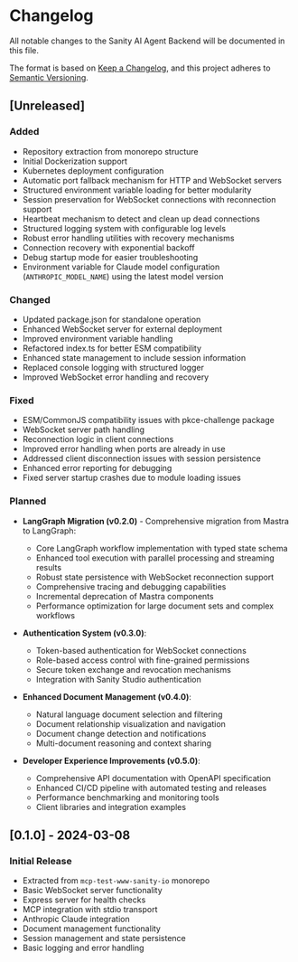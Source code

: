 # Changelog

All notable changes to the Sanity AI Agent Backend will be documented in this file.

The format is based on [Keep a Changelog](https://keepachangelog.com/en/1.0.0/),
and this project adheres to [Semantic Versioning](https://semver.org/spec/v2.0.0.html).

## [Unreleased]

### Added
- Repository extraction from monorepo structure
- Initial Dockerization support
- Kubernetes deployment configuration
- Automatic port fallback mechanism for HTTP and WebSocket servers
- Structured environment variable loading for better modularity
- Session preservation for WebSocket connections with reconnection support
- Heartbeat mechanism to detect and clean up dead connections
- Structured logging system with configurable log levels
- Robust error handling utilities with recovery mechanisms
- Connection recovery with exponential backoff
- Debug startup mode for easier troubleshooting
- Environment variable for Claude model configuration (`ANTHROPIC_MODEL_NAME`) using the latest model version

### Changed
- Updated package.json for standalone operation
- Enhanced WebSocket server for external deployment
- Improved environment variable handling
- Refactored index.ts for better ESM compatibility
- Enhanced state management to include session information
- Replaced console logging with structured logger
- Improved WebSocket error handling and recovery

### Fixed
- ESM/CommonJS compatibility issues with pkce-challenge package
- WebSocket server path handling
- Reconnection logic in client connections
- Improved error handling when ports are already in use
- Addressed client disconnection issues with session persistence
- Enhanced error reporting for debugging
- Fixed server startup crashes due to module loading issues

### Planned
- **LangGraph Migration (v0.2.0)** - Comprehensive migration from Mastra to LangGraph:
  - Core LangGraph workflow implementation with typed state schema
  - Enhanced tool execution with parallel processing and streaming results
  - Robust state persistence with WebSocket reconnection support
  - Comprehensive tracing and debugging capabilities
  - Incremental deprecation of Mastra components
  - Performance optimization for large document sets and complex workflows

- **Authentication System (v0.3.0)**:
  - Token-based authentication for WebSocket connections
  - Role-based access control with fine-grained permissions
  - Secure token exchange and revocation mechanisms
  - Integration with Sanity Studio authentication

- **Enhanced Document Management (v0.4.0)**:
  - Natural language document selection and filtering
  - Document relationship visualization and navigation
  - Document change detection and notifications
  - Multi-document reasoning and context sharing

- **Developer Experience Improvements (v0.5.0)**:
  - Comprehensive API documentation with OpenAPI specification
  - Enhanced CI/CD pipeline with automated testing and releases
  - Performance benchmarking and monitoring tools
  - Client libraries and integration examples

## [0.1.0] - 2024-03-08

### Initial Release
- Extracted from `mcp-test-www-sanity-io` monorepo
- Basic WebSocket server functionality
- Express server for health checks
- MCP integration with stdio transport
- Anthropic Claude integration
- Document management functionality
- Session management and state persistence
- Basic logging and error handling 